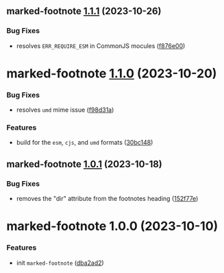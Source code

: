 ## marked-footnote [1.1.1](https://github.com/bent10/marked-extensions/compare/marked-footnote@1.1.0...marked-footnote@1.1.1) (2023-10-26)


### Bug Fixes

* resolves `ERR_REQUIRE_ESM` in CommonJS mocules ([f876e00](https://github.com/bent10/marked-extensions/commit/f876e00dcd08969cf1489b7fc23c29a7e2e67d96))

# marked-footnote [1.1.0](https://github.com/bent10/marked-extensions/compare/marked-footnote@1.0.1...marked-footnote@1.1.0) (2023-10-20)


### Bug Fixes

* resolves `umd` mime issue ([f98d31a](https://github.com/bent10/marked-extensions/commit/f98d31af547deb496098a54d836a55625e05040e))


### Features

* build for the `esm`, `cjs`, and `umd` formats ([30bc148](https://github.com/bent10/marked-extensions/commit/30bc148b037aaff23dee1ecca64d31c8b4ae827c))

## marked-footnote [1.0.1](https://github.com/bent10/marked-extensions/compare/marked-footnote@1.0.0...marked-footnote@1.0.1) (2023-10-18)


### Bug Fixes

* removes the "dir" attribute from the footnotes heading ([152f77e](https://github.com/bent10/marked-extensions/commit/152f77ee4bd16a39736fa68aaeccec9d5a49daef))

# marked-footnote 1.0.0 (2023-10-10)


### Features

* init `marked-footnote` ([dba2ad2](https://github.com/bent10/marked-extensions/commit/dba2ad2d265c62335198436965c9118d6da3381d))
